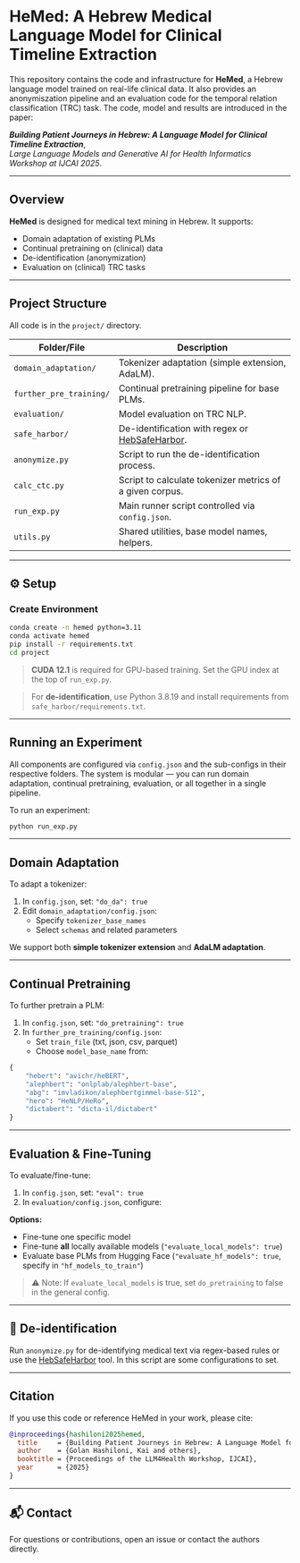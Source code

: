 
# HeMed: A Hebrew Medical Language Model for Clinical Timeline Extraction

This repository contains the code and infrastructure for **HeMed**, a Hebrew language model trained on real-life clinical data. It also provides an anonymiszation pipeline and an evaluation code for the temporal relation classification (TRC) task. The code, model and results are introduced in the paper:

**_Building Patient Journeys in Hebrew: A Language Model for Clinical Timeline Extraction_**,  
*Large Language Models and Generative AI for Health Informatics Workshop at IJCAI 2025*.

---

## Overview

**HeMed** is designed for medical text mining in Hebrew. It supports:

- Domain adaptation of existing PLMs
- Continual pretraining on (clinical) data
- De-identification (anonymization)
- Evaluation on (clinical) TRC tasks

---

## Project Structure

All code is in the `project/` directory.

| Folder/File               | Description |
|--------------------------|-------------|
| `domain_adaptation/`     | Tokenizer adaptation (simple extension, AdaLM). |
| `further_pre_training/`  | Continual pretraining pipeline for base PLMs. |
| `evaluation/`            | Model evaluation on TRC NLP. |
| `safe_harbor/`           | De-identification with regex or [HebSafeHarbor](https://github.com/8400TheHealthNetwork/HebSafeHarbor). |
| `anonymize.py`           | Script to run the de-identification process. |
| `calc_ctc.py`            | Script to calculate tokenizer metrics of a given corpus. |
| `run_exp.py`             | Main runner script controlled via `config.json`. |
| `utils.py`               | Shared utilities, base model names, helpers. |

---

## ⚙️ Setup

### Create Environment

```bash
conda create -n hemed python=3.11
conda activate hemed
pip install -r requirements.txt
cd project
```
> **CUDA 12.1** is required for GPU-based training. Set the GPU index at the top of `run_exp.py`.

> For **de-identification**, use Python 3.8.19 and install requirements from `safe_harbor/requirements.txt`.


---

## Running an Experiment

All components are configured via `config.json` and the sub-configs in their respective folders. The system is modular — you can run domain adaptation, continual pretraining, evaluation, or all together in a single pipeline.

To run an experiment:
```bash
python run_exp.py
```

---

## Domain Adaptation

To adapt a tokenizer:

1. In `config.json`, set: `"do_da": true`
2. Edit `domain_adaptation/config.json`:
   - Specify `tokenizer_base_names`
   - Select `schemas` and related parameters

We support both **simple tokenizer extension** and **AdaLM adaptation**.

---

## Continual Pretraining

To further pretrain a PLM:

1. In `config.json`, set: `"do_pretraining": true`
2. In `further_pre_training/config.json`:
   - Set `train_file` (txt, json, csv, parquet)
   - Choose `model_base_name` from:

```python
{
    "hebert": "avichr/heBERT",
    "alephbert": "onlplab/alephbert-base",
    "abg": "imvladikon/alephbertgimmel-base-512",
    "hero": "HeNLP/HeRo",
    "dictabert": "dicta-il/dictabert"
}
```

---

## Evaluation & Fine-Tuning

To evaluate/fine-tune:

1. In `config.json`, set: `"eval": true`
2. In `evaluation/config.json`, configure:

**Options:**
- Fine-tune one specific model
- Fine-tune **all** locally available models (`"evaluate_local_models": true`)
- Evaluate base PLMs from Hugging Face (`"evaluate_hf_models": true`, specify in `"hf_models_to_train"`)

> ⚠️ Note: If `evaluate_local_models` is true, set `do_pretraining` to false in the general config.

---

## 🔐 De-identification

Run `anonymize.py` for de-identifying medical text via regex-based rules or use the [HebSafeHarbor](https://github.com/8400TheHealthNetwork/HebSafeHarbor) tool. In this script are some configurations to set.

---

## Citation

If you use this code or reference HeMed in your work, please cite:

```bibtex
@inproceedings{hashiloni2025hemed,
  title     = {Building Patient Journeys in Hebrew: A Language Model for Clinical Timeline Extraction},
  author    = {Golan Hashiloni, Kai and others},
  booktitle = {Proceedings of the LLM4Health Workshop, IJCAI},
  year      = {2025}
}
```

---

## 📬 Contact

For questions or contributions, open an issue or contact the authors directly.
